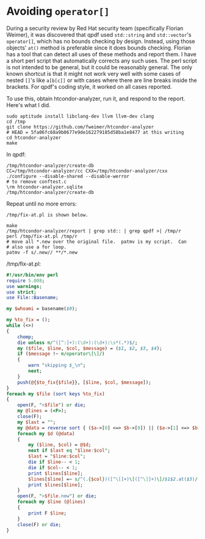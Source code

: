 # Avoiding `operator[]`

During a security review by Red Hat security team (specifically Florian Weimer), it was discovered that qpdf used `std::string` and `std::vector`'s `operator[]`, which has no bounds checking by design. Instead, using those objects' `at()` method is preferable since it does bounds checking.  Florian has a tool that can detect all uses of these methods and report them.  I have a short perl script that automatically corrects any such uses.  The perl script is not intended to be general, but it could be reasonably general.  The only known shortcut is that it might not work very well with some cases of nested `[]`'s like `a[b[c]]` or with cases where there are line breaks inside the brackets.  For qpdf's coding style, it worked on all cases reported.

To use this, obtain htcondor-analyzer, run it, and respond to the report.  Here's what I did.

```
sudo aptitude install libclang-dev llvm llvm-dev clang
cd /tmp
git clone https://github.com/fweimer/htcondor-analyzer
# HEAD = 5fa06fc68a9b0677e9de162279185d58ba1e8477 at this writing
cd htcondor-analyzer
make
```

In qpdf:

```
/tmp/htcondor-analyzer/create-db
CC=/tmp/htcondor-analyzer/cc CXX=/tmp/htcondor-analyzer/cxx ./configure --disable-shared --disable-werror
# to remove conftest.c
\rm htcondor-analyzer.sqlite
/tmp/htcondor-analyzer/create-db
```

Repeat until no more errors:

```
/tmp/fix-at.pl is shown below.
```

```
make
/tmp/htcondor-analyzer/report | grep std:: | grep qpdf >| /tmp/r
perl /tmp/fix-at.pl /tmp/r
# move all *.new over the original file.  patmv is my script.  Can
# also use a for loop.
patmv -f s/.new// **/*.new
```

/tmp/fix-at.pl:
```perl
#!/usr/bin/env perl
require 5.008;
use warnings;
use strict;
use File::Basename;

my $whoami = basename($0);

my %to_fix = ();
while (<>)
{
    chomp;
    die unless m/^([^:]+):(\d+):(\d+):\s*(.*)$/;
    my ($file, $line, $col, $message) = ($1, $2, $3, $4);
    if ($message !~ m/operator\[\]/)
    {
        warn "skipping $_\n";
        next;
    }
    push(@{$to_fix{$file}}, [$line, $col, $message]);
}
foreach my $file (sort keys %to_fix)
{
    open(F, "<$file") or die;
    my @lines = (<F>);
    close(F);
    my $last = "";
    my @data = reverse sort { ($a->[0] <=> $b->[0]) || ($a->[1] <=> $b->[1]) } @{$to_fix{$file}};
    foreach my $d (@data)
    {
        my ($line, $col) = @$d;
        next if $last eq "$line:$col";
        $last = "$line:$col";
        die if $line-- < 1;
        die if $col-- < 1;
        print $lines[$line];
        $lines[$line] =~ s/^(.{$col})([^\[]+)\[([^\]]+)\]/$1$2.at($3)/ or die "$file:$last\n";
        print $lines[$line];
    }
    open(F, ">$file.new") or die;
    foreach my $line (@lines)
    {
        print F $line;
    }
    close(F) or die;
}
```
